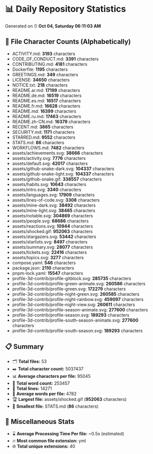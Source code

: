 # 📊 Daily Repository Statistics
Generated on ⏰ **Oct 04, Saturday 06:11:03 AM**

## 📂 File Character Counts (Alphabetically)
- ACTIVITY.md: **3193** characters
- CODE_OF_CONDUCT.md: **3391** characters
- CONTRIBUTING.md: **4181** characters
- Dockerfile: **1195** characters
- GREETINGS.md: **349** characters
- LICENSE: **34650** characters
- NOTICE.txt: **218** characters
- README.ar.md: **17199** characters
- README.de.md: **16519** characters
- README.es.md: **16517** characters
- README.fr.md: **16628** characters
- README.md: **16399** characters
- README.ru.md: **17463** characters
- README.zh-CN.md: **16379** characters
- RECENT.md: **3865** characters
- SECURITY.md: **1171** characters
- STARRED.md: **9552** characters
- STATS.md: **86** characters
- WORKFLOWS.md: **7482** characters
- assets/achievements.svg: **38666** characters
- assets/activity.svg: **7776** characters
- assets/default.svg: **42017** characters
- assets/github-snake-dark.svg: **104337** characters
- assets/github-snake-light.svg: **104337** characters
- assets/github-snake.gif: **338557** characters
- assets/habits.svg: **10643** characters
- assets/intro.svg: **3340** characters
- assets/languages.svg: **17909** characters
- assets/lines-of-code.svg: **3308** characters
- assets/mine-dark.svg: **38492** characters
- assets/mine-light.svg: **38465** characters
- assets/notable.svg: **304869** characters
- assets/people.svg: **68686** characters
- assets/reactions.svg: **10944** characters
- assets/shocked.gif: **952063** characters
- assets/stargazers.svg: **53442** characters
- assets/starlists.svg: **8497** characters
- assets/summary.svg: **28077** characters
- assets/tickets.svg: **22416** characters
- assets/topics.svg: **3277** characters
- compose.yaml: **546** characters
- package.json: **2110** characters
- pnpm-lock.yaml: **15547** characters
- profile-3d-contrib/profile-gitblock.svg: **285735** characters
- profile-3d-contrib/profile-green-animate.svg: **260586** characters
- profile-3d-contrib/profile-green.svg: **172279** characters
- profile-3d-contrib/profile-night-green.svg: **260585** characters
- profile-3d-contrib/profile-night-rainbow.svg: **459097** characters
- profile-3d-contrib/profile-night-view.svg: **260611** characters
- profile-3d-contrib/profile-season-animate.svg: **277600** characters
- profile-3d-contrib/profile-season.svg: **189293** characters
- profile-3d-contrib/profile-south-season-animate.svg: **277600** characters
- profile-3d-contrib/profile-south-season.svg: **189293** characters

## 📋 Summary
- 🗂️ **Total files:** 53
- ✒️ **Total character count:** 5037437
- 📊 **Average characters per file:** 95045
- 📝 **Total word count:** 253457
- 🧾 **Total lines:** 14271
- 📐 **Average words per file:** 4782
- 🏆 **Largest file:** assets/shocked.gif (**952063** characters)
- 🥉 **Smallest file:** STATS.md (**86** characters)

## 🌟 Miscellaneous Stats
- ⌛ **Average Processing Time Per file:** ~0.5s (estimated)
- 🔥 **Most common file extension:** yml
- 🌐 **Total unique extensions:** 40
